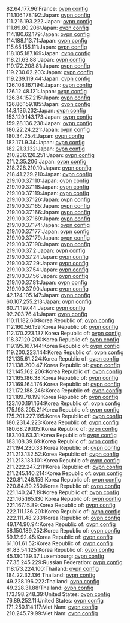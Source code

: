 82.64.177.96:France: [ovpn config](vpn/82_64_177_96.ovpn)  
111.106.178.192:Japan: [ovpn config](vpn/111_106_178_192.ovpn)  
111.216.193.222:Japan: [ovpn config](vpn/111_216_193_222.ovpn)  
111.89.80.206:Japan: [ovpn config](vpn/111_89_80_206.ovpn)  
114.180.62.179:Japan: [ovpn config](vpn/114_180_62_179.ovpn)  
114.188.113.71:Japan: [ovpn config](vpn/114_188_113_71.ovpn)  
115.65.155.111:Japan: [ovpn config](vpn/115_65_155_111.ovpn)  
118.105.187.169:Japan: [ovpn config](vpn/118_105_187_169.ovpn)  
118.21.63.88:Japan: [ovpn config](vpn/118_21_63_88.ovpn)  
119.172.208.81:Japan: [ovpn config](vpn/119_172_208_81.ovpn)  
119.230.62.203:Japan: [ovpn config](vpn/119_230_62_203.ovpn)  
119.239.119.44:Japan: [ovpn config](vpn/119_239_119_44.ovpn)  
126.108.167.194:Japan: [ovpn config](vpn/126_108_167_194.ovpn)  
126.12.48.121:Japan: [ovpn config](vpn/126_12_48_121.ovpn)  
126.34.157.215:Japan: [ovpn config](vpn/126_34_157_215.ovpn)  
126.86.159.185:Japan: [ovpn config](vpn/126_86_159_185.ovpn)  
14.3.136.232:Japan: [ovpn config](vpn/14_3_136_232.ovpn)  
153.129.143.173:Japan: [ovpn config](vpn/153_129_143_173.ovpn)  
159.28.136.238:Japan: [ovpn config](vpn/159_28_136_238.ovpn)  
180.22.24.221:Japan: [ovpn config](vpn/180_22_24_221.ovpn)  
180.34.25.4:Japan: [ovpn config](vpn/180_34_25_4.ovpn)  
182.171.9.34:Japan: [ovpn config](vpn/182_171_9_34.ovpn)  
182.21.3.132:Japan: [ovpn config](vpn/182_21_3_132.ovpn)  
210.236.126.251:Japan: [ovpn config](vpn/210_236_126_251.ovpn)  
211.2.35.206:Japan: [ovpn config](vpn/211_2_35_206.ovpn)  
218.228.210.10:Japan: [ovpn config](vpn/218_228_210_10.ovpn)  
218.41.229.210:Japan: [ovpn config](vpn/218_41_229_210.ovpn)  
219.100.37.110:Japan: [ovpn config](vpn/219_100_37_110.ovpn)  
219.100.37.118:Japan: [ovpn config](vpn/219_100_37_118.ovpn)  
219.100.37.119:Japan: [ovpn config](vpn/219_100_37_119.ovpn)  
219.100.37.126:Japan: [ovpn config](vpn/219_100_37_126.ovpn)  
219.100.37.165:Japan: [ovpn config](vpn/219_100_37_165.ovpn)  
219.100.37.166:Japan: [ovpn config](vpn/219_100_37_166.ovpn)  
219.100.37.169:Japan: [ovpn config](vpn/219_100_37_169.ovpn)  
219.100.37.174:Japan: [ovpn config](vpn/219_100_37_174.ovpn)  
219.100.37.177:Japan: [ovpn config](vpn/219_100_37_177.ovpn)  
219.100.37.179:Japan: [ovpn config](vpn/219_100_37_179.ovpn)  
219.100.37.190:Japan: [ovpn config](vpn/219_100_37_190.ovpn)  
219.100.37.2:Japan: [ovpn config](vpn/219_100_37_2.ovpn)  
219.100.37.24:Japan: [ovpn config](vpn/219_100_37_24.ovpn)  
219.100.37.29:Japan: [ovpn config](vpn/219_100_37_29.ovpn)  
219.100.37.54:Japan: [ovpn config](vpn/219_100_37_54.ovpn)  
219.100.37.56:Japan: [ovpn config](vpn/219_100_37_56.ovpn)  
219.100.37.81:Japan: [ovpn config](vpn/219_100_37_81.ovpn)  
219.100.37.90:Japan: [ovpn config](vpn/219_100_37_90.ovpn)  
42.124.105.147:Japan: [ovpn config](vpn/42_124_105_147.ovpn)  
60.107.255.213:Japan: [ovpn config](vpn/60_107_255_213.ovpn)  
60.71.197.44:Japan: [ovpn config](vpn/60_71_197_44.ovpn)  
92.203.76.41:Japan: [ovpn config](vpn/92_203_76_41.ovpn)  
110.11.182.60:Korea Republic of: [ovpn config](vpn/110_11_182_60.ovpn)  
112.160.56.159:Korea Republic of: [ovpn config](vpn/112_160_56_159.ovpn)  
112.170.223.137:Korea Republic of: [ovpn config](vpn/112_170_223_137.ovpn)  
118.37.120.200:Korea Republic of: [ovpn config](vpn/118_37_120_200.ovpn)  
119.195.167.144:Korea Republic of: [ovpn config](vpn/119_195_167_144.ovpn)  
119.200.223.144:Korea Republic of: [ovpn config](vpn/119_200_223_144.ovpn)  
121.135.61.224:Korea Republic of: [ovpn config](vpn/121_135_61_224.ovpn)  
121.138.200.47:Korea Republic of: [ovpn config](vpn/121_138_200_47.ovpn)  
121.145.162.206:Korea Republic of: [ovpn config](vpn/121_145_162_206.ovpn)  
121.165.186.38:Korea Republic of: [ovpn config](vpn/121_165_186_38.ovpn)  
121.169.164.176:Korea Republic of: [ovpn config](vpn/121_169_164_176.ovpn)  
121.172.188.246:Korea Republic of: [ovpn config](vpn/121_172_188_246.ovpn)  
121.189.78.199:Korea Republic of: [ovpn config](vpn/121_189_78_199.ovpn)  
123.100.191.164:Korea Republic of: [ovpn config](vpn/123_100_191_164.ovpn)  
175.198.205.21:Korea Republic of: [ovpn config](vpn/175_198_205_21.ovpn)  
175.201.227.195:Korea Republic of: [ovpn config](vpn/175_201_227_195.ovpn)  
180.231.4.223:Korea Republic of: [ovpn config](vpn/180_231_4_223.ovpn)  
180.68.29.105:Korea Republic of: [ovpn config](vpn/180_68_29_105.ovpn)  
183.103.63.31:Korea Republic of: [ovpn config](vpn/183_103_63_31.ovpn)  
183.108.39.69:Korea Republic of: [ovpn config](vpn/183_108_39_69.ovpn)  
211.194.230.33:Korea Republic of: [ovpn config](vpn/211_194_230_33.ovpn)  
211.213.132.52:Korea Republic of: [ovpn config](vpn/211_213_132_52.ovpn)  
211.213.133.101:Korea Republic of: [ovpn config](vpn/211_213_133_101.ovpn)  
211.222.247.211:Korea Republic of: [ovpn config](vpn/211_222_247_211.ovpn)  
211.245.140.214:Korea Republic of: [ovpn config](vpn/211_245_140_214.ovpn)  
220.81.248.159:Korea Republic of: [ovpn config](vpn/220_81_248_159.ovpn)  
220.84.89.250:Korea Republic of: [ovpn config](vpn/220_84_89_250.ovpn)  
221.140.247.19:Korea Republic of: [ovpn config](vpn/221_140_247_19.ovpn)  
221.165.165.130:Korea Republic of: [ovpn config](vpn/221_165_165_130.ovpn)  
221.167.15.89:Korea Republic of: [ovpn config](vpn/221_167_15_89.ovpn)  
222.111.136.201:Korea Republic of: [ovpn config](vpn/222_111_136_201.ovpn)  
222.111.48.233:Korea Republic of: [ovpn config](vpn/222_111_48_233.ovpn)  
49.174.90.94:Korea Republic of: [ovpn config](vpn/49_174_90_94.ovpn)  
58.150.189.252:Korea Republic of: [ovpn config](vpn/58_150_189_252.ovpn)  
59.12.92.45:Korea Republic of: [ovpn config](vpn/59_12_92_45.ovpn)  
61.101.61.52:Korea Republic of: [ovpn config](vpn/61_101_61_52.ovpn)  
61.83.54.125:Korea Republic of: [ovpn config](vpn/61_83_54_125.ovpn)  
45.130.139.37:Luxembourg: [ovpn config](vpn/45_130_139_37.ovpn)  
77.35.245.229:Russian Federation: [ovpn config](vpn/77_35_245_229.ovpn)  
118.173.224.100:Thailand: [ovpn config](vpn/118_173_224_100.ovpn)  
184.22.32.136:Thailand: [ovpn config](vpn/184_22_32_136.ovpn)  
49.228.196.222:Thailand: [ovpn config](vpn/49_228_196_222.ovpn)  
49.228.31.88:Thailand: [ovpn config](vpn/49_228_31_88.ovpn)  
173.198.248.39:United States: [ovpn config](vpn/173_198_248_39.ovpn)  
76.89.252.11:United States: [ovpn config](vpn/76_89_252_11.ovpn)  
171.250.114.117:Viet Nam: [ovpn config](vpn/171_250_114_117.ovpn)  
210.245.79.99:Viet Nam: [ovpn config](vpn/210_245_79_99.ovpn)  
